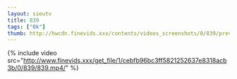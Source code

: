 ```yaml
--- 
layout: sieutv
title: 839
tags: ["0k"]
thumb: http://hwcdn.finevids.xxx/contents/videos_screenshots/0/839/preview.mp4.jpg
---
```

{% include video src="http://www.finevids.xxx/get_file/1/cebfb96bc3ff5821252637e8318acb3b/0/839/839.mp4/" %} 
